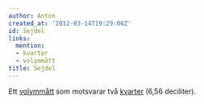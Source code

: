 ```yaml
---
author: Anton
created_at: '2012-03-14T19:29:06Z'
id: Sejdel
links:
  mention:
  - kvarter
  - volymmått
title: Sejdel
---
```


Ett [volymmått] som motsvarar två [kvarter] (6,56 deciliter).

  [volymmått]: volymmått
  [kvarter]: kvarter

